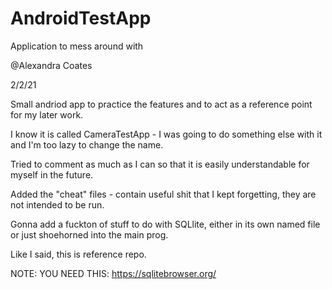# AndroidTestApp
Application to mess around with


@Alexandra Coates

2/2/21

Small andriod app to practice the features and to act as a reference point for my later work.

I know it is called CameraTestApp - I was going to do something else with it and I'm too lazy to change the name. 

Tried to comment as much as I can so that it is easily understandable for myself in the future. 

Added the "cheat" files - contain useful shit that I kept forgetting, they are not intended to be run.

Gonna add a fuckton of stuff to do with SQLlite, either in its own named file or just shoehorned into the main prog.

Like I said, this is reference repo.

NOTE: YOU NEED THIS: https://sqlitebrowser.org/
